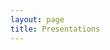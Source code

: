 ```yaml
---
layout: page
title: Presentations
---
```


<!--

<ul>
  {% for post in site.categories.presentations %}
    {% if post.url %}
        <li><a href="{{ post.url }}">{{ post.title }}</a></li>
    {% endif %}
  {% endfor %}
</ul>

-->